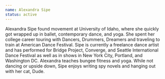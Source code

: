 ```yaml
---
name: Alexandra Sipe
status: active
---
```

Alexandra Sipe found movement at University of Idaho, where she quickly got wrapped up in ballet, contemporary dance, and yoga. She spent her college career touring with Dancers, Drummers, Dreamers and traveling to train at American Dance Festival. Sipe is currently a freelance dance artist and has performed for Bridge Project, Converge, and Seattle International Dance Festival as well as in shows in New York City, Portland, and Washington DC.
Alexandra teaches bungee fitness and yoga. While not dancing or upside down, Sipe enjoys writing spy novels and hanging out with her cat, Dude.
